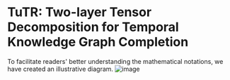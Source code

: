 # TuTR: Two-layer Tensor Decomposition for Temporal Knowledge Graph Completion
To facilitate readers' better understanding the mathematical notations, we have created an illustrative diagram.
![image](https://github.com/yuelupenbgpeng123/TuTR/blob/main/双层示意图_01.png)
